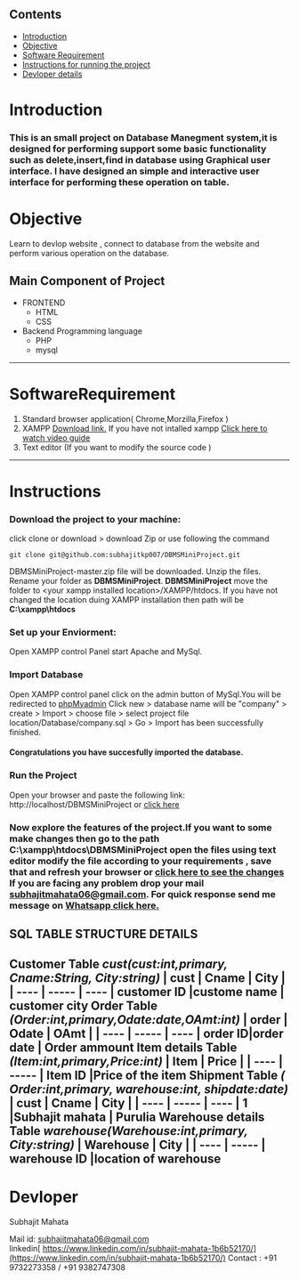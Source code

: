 ## Contents
* [Introduction](#Introduction)
* [Objective](#Objective)
* [Software Requirement](#SoftwareRequirement)
* [Instructions for running the project](#Instructions)
* [Devloper details](#Devloper)
# Introduction
### This is an small project on Database Manegment system,it is designed for performing support some basic functionality such as delete,insert,find in database using Graphical user interface. I have designed an simple and interactive user interface for performing these operation on table.
# Objective
Learn to devlop website , connect to database from the website and perform various operation on the database.
## Main Component of Project
* FRONTEND
    * HTML
    * CSS
* Backend Programming language
  * PHP
  * mysql
---
# SoftwareRequirement
1. Standard browser application( Chrome,Morzilla,Firefox )
2. XAMPP [Download link.](https://sourceforge.net/projects/xampp/) If you have not intalled xampp [Click here to watch video guide](https://www.youtube.com/watch?v=N6ENnaRotmo )
3. Text editor (If you want to modify the source code )
---
# Instructions
### Download the project to your machine:
 click clone or download > download Zip 
 or use following the command
```
git clone git@github.com:subhajitkp007/DBMSMiniProject.git
```
DBMSMiniProject-master.zip file will be downloaded.
Unzip the files. Rename your folder as **DBMSMiniProject**.
**DBMSMiniProject** move the folder to \<your xampp installed location>/XAMPP/htdocs. If you have not changed the location duing XAMPP installation then path will be **C:\xampp\htdocs**
### Set up your Enviorment:
Open XAMPP control Panel start Apache and MySql.

### Import Database
Open XAMPP control panel click on the admin button of MySql.You will be redirected to [phpMyadmin](http://localhost/phpmyadmin/) 
Click new > database name will be "company" > create > Import > choose file > select project file location/Database/company.sql > Go  > Import has been successfully finished.

#### Congratulations you have succesfully imported the database.

### Run the Project
Open your browser and paste the following link:
    http://localhost/DBMSMiniProject or [click here](http://localhost/DBMSMiniProject)
### Now explore the features of the project.If you want to some make changes then go to the path **C:\xampp\htdocs\DBMSMiniProject** open the files using text editor modify the file according to your requirements , save that and refresh your browser or [click here to see the changes](http://localhost/DBMSMiniProject.) If you are facing any problem drop your mail [subhajitmahata06@gmail.com](mailto:someone@example.com?Subject=DBMS%20MINI%20Project%20on%github). For quick response send me message on [Whatsapp click here.]( https://api.whatsapp.com/send?phone=+919732273358)

## SQL TABLE STRUCTURE DETAILS
**Customer Table**
*cust(cust:int,primary, Cname:String, City:string)*
| cust | Cname | City |
| ---- | ----- | ---- |
 customer ID |custome name | customer city
**Order Table** *(Order:int,primary,Odate:date,OAmt:int)*
| order | Odate | OAmt |
| ---- | ----- | ---- |
 order ID|order date | Order ammount
**Item details Table** *(Item:int,primary,Price:int)*
| Item | Price |
| ---- | ----- |
 Item ID |Price of the item
**Shipment Table** *( Order:int,primary, warehouse:int, shipdate:date)*
| cust | Cname | City |
| ---- | ----- | ---- |
 1 |Subhajit mahata | Purulia
 **Warehouse details Table** *warehouse(Warehouse:int,primary, City:string)*
| Warehouse | City |
| ---- | ----- | 
warehouse ID |location of warehouse
 ---
 # Devloper 
 Subhajit Mahata 

 Mail id: [subhajitmahata06@gmail.com](mailto:someone@example.com?Subject=DBMS%20MINI%20Project%20on%github)  
 linkedin[ https://www.linkedin.com/in/subhajit-mahata-1b6b52170/](https://www.linkedin.com/in/subhajit-mahata-1b6b52170/)
 Contact : +91 9732273358 / +91 9382747308